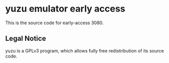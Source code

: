 yuzu emulator early access
=============

This is the source code for early-access 3080.

## Legal Notice

yuzu is a GPLv3 program, which allows fully free redistribution of its source code.